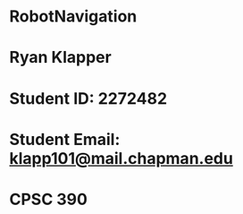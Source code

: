 # RobotNavigation
# Ryan Klapper
# Student ID: 2272482
# Student Email: klapp101@mail.chapman.edu
# CPSC 390
